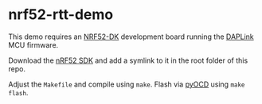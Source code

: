 # nrf52-rtt-demo

This demo requires an [NRF52-DK](https://www.nordicsemi.com/Products/Development-hardware/nrf52-dk) development board running the [DAPLink](https://daplink.io/) MCU firmware.

Download the [nRF52 SDK](https://www.nordicsemi.com/Products/Development-hardware/nrf52-dk) and add a symlink to it in the root folder of this repo.

Adjust the `Makefile` and compile using `make`. Flash via [pyOCD](https://pyocd.io/) using `make flash`.


